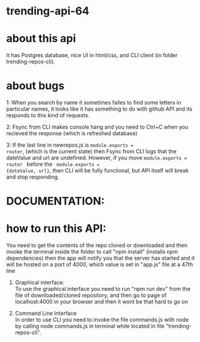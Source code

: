# trending-api-64

# about this api

It has Postgres database, nice UI in html/css, and CLI client (in folder trending-repos-cli).

# about bugs

1: When you search by name it sometimes failes to find some letters in particular names, it looks like it has something to do with github API and its responds to this kind of requests.

2: Fsync from CLI makes console hang and you need to Ctrl+C when you recieved the response (which is refreshed database)

3: If the last line in newrepos.js is <code>module.exports = router</code>, (which is the current state) then Fsync from CLI logs that the dateValue and url are undefined. However, if you move <code>module.exports = router </code> before the <code> module.exports = {dateValue, url}</code>, then CLI will be fully functional, but API itself will break and stop responding.

# DOCUMENTATION:

# how to run this API:

You need to get the contents of the repo cloned or downloaded and then invoke the terminal inside the folder to call "npm install" (installs npm dependencies)
then the app will notify you that the server has started and it will be hosted on a port of 4000, which value is set in "app.js" file at a 47th line

1. Graphical interface: <br>
   To use the graphical interface you need to run "npm run dev" from the file of downloaded/cloned repository, and then go to page of localhost:4000 in your browser and then it wont be that hard to go on

2. Command Line Interface <br>
   In order to use CLI you need to invoke the file commands.js with node by calling node commands.js in terminal while located in file "trending-repos-cli".
   <br>
   <br>
   <br>
   <br>
   <br>
   <br>
   <br>
   <br>
   <br>
